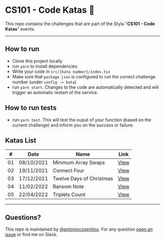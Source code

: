 # CS101 - Code Katas 🥋

This repo contains the challenges that are part of the Styla "**CS101 - Code Katas**" events.

---

## How to run

-   Clone this project locally
-   run `yarn` to install dependencies
-   Write your code in `src/{kata number}/index.tsx`
-   Make sure that `package.json` is configured to run the correct challenge number (under `config -> kata`)
-   run `yarn start`. Changes to the code are automatically detected and will trigger an automatic restart of the service.

## How to run tests

-   run `yarn test`. This will test the ouput of your function (based on the current challenge) and inform you on the success or failure.

## Katas List

| #   | Date       | Name                     | Link                     |
| --- | ---------- | ------------------------ | ------------------------ |
| 01  | 08/10/2021 | Minimum Array Swaps      | [View](src/01/README.md) |
| 02  | 19/11/2021 | Connect Four             | [View](src/02/README.md) |
| 03  | 17/12/2021 | Twelve Days of Christmas | [View](src/03/README.md) |
| 04  | 11/02/2022 | Ransom Note              | [View](src/04/README.md) |
| 05  | 22/04/2022 | Triplets Count           | [View](src/05/README.md) |

---

## Questions?

This repo is maintained by [@antoniocosentino](https://github.com/antoniocosentino). For any question [open an issue](https://github.com/kultmedia/code-katas/issues) or find me on Slack.
